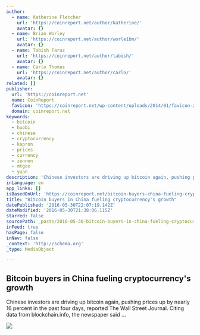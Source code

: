 ```yaml
---
author:
  - name: Katherine Fletcher
    url: 'https://coinreport.net/author/katherine/'
    avatar: {}
  - name: Brian Worley
    url: 'https://coinreport.net/author/worle1bm/'
    avatar: {}
  - name: Tabish Faraz
    url: 'https://coinreport.net/author/tabish/'
    avatar: {}
  - name: Carlo Thomas
    url: 'https://coinreport.net/author/carlo/'
    avatar: {}
related: []
publisher:
  url: 'https://coinreport.net'
  name: CoinReport
  favicon: 'https://coinreport.net/wp-content/uploads/2014/01/favicon-2.ico'
  domain: coinreport.net
keywords:
  - bitcoin
  - huobi
  - chinese
  - cryptocurrency
  - kapron
  - prices
  - currency
  - zennon
  - mtgox
  - yuan
description: 'Chinese investors are driving up bitcoin again, pushing prices up by nearly 16 percent in the past four days, reported The Wall Street Journal. Citing data from blockchain.info, the newspaper said ...'
inLanguage: en
app_links: []
isBasedOnUrl: 'https://coinreport.net/bitcoin-buyers-china-fueling-cryptocurrencys-growth/'
title: "Bitcoin buyers in China fueling cryptocurrency's growth"
datePublished: '2016-05-30T22:07:19.142Z'
dateModified: '2016-05-30T21:38:06.115Z'
starred: false
sourcePath: _posts/2016-05-30-bitcoin-buyers-in-china-fueling-cryptocurrencys-growth.md
inFeed: true
hasPage: false
inNav: false
_context: 'http://schema.org'
_type: MediaObject

---
```

<article style=""><h1>Bitcoin buyers in China fueling cryptocurrency's growth</h1><p>Chinese investors are driving up bitcoin again, pushing prices up by nearly 16 percent in the past four days, reported The Wall Street Journal. Citing data from blockchain.info, the newspaper said ...</p><img src="https://coinreport.net/wp-content/uploads/2014/06/Bitcoin_Digital_Currency_Logo-150x150.png" /></article>